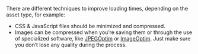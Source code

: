 There are different techniques to improve loading times, depending on the asset type, for example:

- CSS & JavaScript files should be minimized and compressed.
- Images can be compressed when you’re saving them or through the use of specialized software, like [JPEGOptim](https://github.com/tjko/jpegoptim) or [ImageOptim](https://imageoptim.com/mac). Just make sure you don’t lose any quality during the process.
